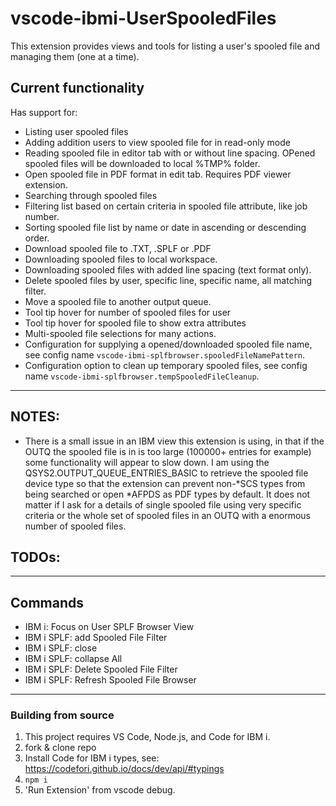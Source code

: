 # vscode-ibmi-UserSpooledFiles

This extension provides views and tools for listing a user's spooled file and managing them (one at a time).  

## Current functionality

Has support for:
*  Listing user spooled files
*  Adding addition users to view spooled file for in read-only mode
*  Reading spooled file in editor tab with or without line spacing. OPened spooled files will be downloaded to local %TMP% folder.
*  Open spooled file in PDF format in edit tab.  Requires PDF viewer extension.
*  Searching through spooled files
*  Filtering list based on certain criteria in spooled file attribute, like job number.
*  Sorting spooled file list by name or date in ascending or descending order. 
*  Download spooled file to .TXT, .SPLF or .PDF
*  Downloading spooled files to local workspace.
*  Downloading spooled files with added line spacing (text format only).
*  Delete spooled files by user, specific line, specific name, all matching filter. 
*  Move a spooled file to another output queue. 
*  Tool tip hover for number of spooled files for user
*  Tool tip hover for spooled file to show extra attributes
*  Multi-spooled file selections for many actions.  
*  Configuration for supplying a opened/downloaded spooled file name, see config name `vscode-ibmi-splfbrowser.spooledFileNamePattern`.
*  Configuration option to clean up temporary spooled files, see config name `vscode-ibmi-splfbrowser.tempSpooledFileCleanup`.
---

## NOTES:
  * There is a small issue in an IBM view this extension is using, in that if the OUTQ the spooled file is in is too large (100000+ entries for example) some functionality will appear to slow down.  I am using the QSYS2.OUTPUT_QUEUE_ENTRIES_BASIC to retrieve the spooled file device type so that the extension can prevent non-*SCS types from being searched or open *AFPDS as PDF types by default.  It does not matter if I ask for a details of single spooled file using very specific criteria or the whole set of spooled files in an OUTQ with a enormous number of spooled files. 

## TODOs: 
---

## Commands 
 * IBM i: Focus on User SPLF Browser View 
 * IBM i SPLF: add Spooled File Filter 
 * IBM i SPLF: close 
 * IBM i SPLF: collapse All 
 * IBM i SPLF: Delete Spooled File Filter 
 * IBM i SPLF: Refresh Spooled File Browser 
---

### Building from source

1. This project requires VS Code, Node.js, and Code for IBM i.
2. fork & clone repo
3. Install Code for IBM i types, see: https://codefori.github.io/docs/dev/api/#typings
3. `npm i`
4. 'Run Extension' from vscode debug.


